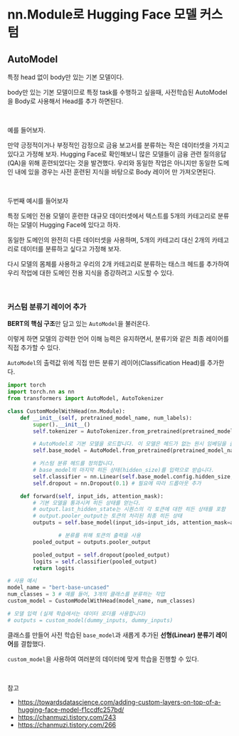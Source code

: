 # nn.Module로 Hugging Face 모델 커스텀

## AutoModel

특정 head 없이 body만 있는 기본 모델이다.

body만 있는 기본 모델이므로 특정 task를 수행하고 싶을때, 사전학습된 AutoModel을 Body로 사용해서 Head를 추가 하면된다.

<br>

예를 들어보자.

만약 긍정적이거나 부정적인 감정으로 금융 보고서를 분류하는 작은 데이터셋을 가지고 있다고 가정해 보자. Hugging Face로 확인해보니 많은 모델들이 금융 관련 질의응답(QA)을 위해 훈련되었다는 것을 발견했다. 우리와 동일한 작업은 아니지만 동일한 도메인 내에 있을 경우는 사전 훈련된 지식을 바탕으로 Body 레이어 만 가져오면된다.

<br>

두번째 예시를 들어보자

특정 도메인 전용 모델이 훈련한 대규모 데이터셋에서 텍스트를 5개의 카테고리로 분류하는 모델이 Hugging Face에 있다고 하자.

동일한 도메인의 완전히 다른 데이터셋을 사용하며, 5개의 카테고리 대신 2개의 카테고리로 데이터를 분류하고 싶다고 가정해 보자.

다시 모델의 몸체를 사용하고 우리의 2개 카테고리로 분류하는 태스크 헤드를 추가하여 우리 작업에 대한 도메인 전용 지식을 증강하려고 시도할 수 있다.

<br>

### 커스텀 분류기 레이어 추가

**BERT의 핵심 구조**만 담고 있는 `AutoModel`을 불러온다.

이렇게 하면 모델의 강력한 언어 이해 능력은 유지하면서, 분류기와 같은 최종 레이어를 직접 추가할 수 있다.

`AutoModel`의 출력값 위에 직접 만든 분류기 레이어(Classification Head)를 추가한다.

```python
import torch
import torch.nn as nn
from transformers import AutoModel, AutoTokenizer

class CustomModelWithHead(nn.Module):
    def __init__(self, pretrained_model_name, num_labels):
        super().__init__()
        self.tokenizer = AutoTokenizer.from_pretrained(pretrained_model_name)

        # AutoModel로 기본 모델을 로드합니다. 이 모델은 헤드가 없는 원시 임베딩을 출력
        self.base_model = AutoModel.from_pretrained(pretrained_model_name)

        # 커스텀 분류 헤드를 정의합니다.
        # base_model의 마지막 히든 상태(hidden_size)를 입력으로 받습니다.
        self.classifier = nn.Linear(self.base_model.config.hidden_size, num_labels)
        self.dropout = nn.Dropout(0.1) # 필요에 따라 드롭아웃 추가

    def forward(self, input_ids, attention_mask):
        # 기본 모델을 통과시켜 히든 상태를 얻는다.
        # output.last_hidden_state는 시퀀스의 각 토큰에 대한 히든 상태를 포함
        # output.pooler_output는 토큰의 처리된 최종 히든 상태
        outputs = self.base_model(input_ids=input_ids, attention_mask=attention_mask)

				# 분류를 위해 토큰의 출력을 사용
        pooled_output = outputs.pooler_output

        pooled_output = self.dropout(pooled_output)
        logits = self.classifier(pooled_output)
        return logits

# 사용 예시
model_name = "bert-base-uncased"
num_classes = 3 # 예를 들어, 3개의 클래스를 분류하는 작업
custom_model = CustomModelWithHead(model_name, num_classes)

# 모델 입력 (실제 학습에서는 데이터 로더를 사용합니다)
# outputs = custom_model(dummy_inputs, dummy_inputs)

```

클래스를 만들어 사전 학습된 `base_model`과 새롭게 추가된 **선형(Linear) 분류기 레이어**를 결합했다.

`custom_model`을 사용하여 여러분의 데이터에 맞게 학습을 진행할 수 있다.

<br>

참고

- https://towardsdatascience.com/adding-custom-layers-on-top-of-a-hugging-face-model-f1ccdfc257bd/
- https://chanmuzi.tistory.com/243
- https://chanmuzi.tistory.com/266
